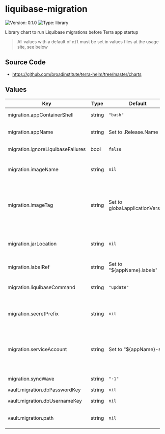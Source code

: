 # liquibase-migration

![Version: 0.1.0](https://img.shields.io/badge/Version-0.1.0-informational?style=flat-square) ![Type: library](https://img.shields.io/badge/Type-library-informational?style=flat-square)

Library chart to run Liquibase migrations before Terra app startup

> All values with a default of `nil` must be set in values files at the usage site, see below

## Source Code

* <https://github.com/broadinstitute/terra-helm/tree/master/charts>

## Values

| Key | Type | Default | Description |
|-----|------|---------|-------------|
| migration.appContainerShell | string | `"bash"` | (string) Shell executable to use in the app's container |
| migration.appName | string | Set to .Release.Name | Name of the application being deployed, for deriving other values |
| migration.ignoreLiquibaseFailures | bool | `false` | (bool) If the Liquibase CLI's exit code should be ignored |
| migration.imageName | string | `nil` | Required full app image name, without trailing tag Like "gcr.io/broad-dsp-gcr-public/rawls" |
| migration.imageTag | string | Set to global.applicationVersion | Tag of the migration.imageName to use WARNING: App may behave unexpectedly if its database has been migrated on a different version than the app itself |
| migration.jarLocation | string | `nil` | Required jar location in app image, expanded by migration.appContainerShell Like "$(find /rawls -name 'rawls*.jar')" |
| migration.labelRef | string | Set to "${appName}.labels" | Template reference to `include` in resource labels |
| migration.liquibaseCommand | string | `"update"` | (string) Liquibase CLI command, can be "updateSQL" for a no-op dry-run  |
| migration.secretPrefix | string | `nil` | Required prefix of -app-ctmpls, -sqlproxy-ctmpls, -sqlproxy-env secrets Like "rawls-backend" |
| migration.serviceAccount | string | Set to "${appName}-sa" | App's k8s service account WARNING: If not applied earlier than migration.syncWave, selective sync may be necessary in cold-start scenarios |
| migration.syncWave | string | `"-1"` | (string) ArgoCD wave to apply these resources in |
| vault.migration.dbPasswordKey | string | `nil` |  |
| vault.migration.dbUsernameKey | string | `nil` | Required key in Vault secret to DB username |
| vault.migration.path | string | `nil` | Required Vault path to secret containing DB credentials |